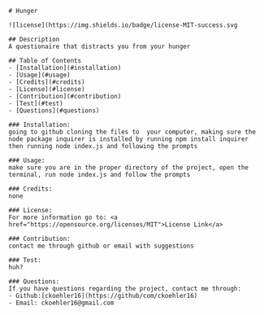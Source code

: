 
    # Hunger

    ![license](https://img.shields.io/badge/license-MIT-success.svg
    
    ## Description
    A questionaire that distracts you from your hunger

    ## Table of Contents
    - [Installation](#installation)
    - [Usage](#usage)
    - [Credits](#credits)
    - [License](#license)
    - [Contribution](#contribution)
    - [Test](#test)
    - [Questions](#questions)

    ### Installation:
    going to github cloning the files to  your computer, making sure the node package inquirer is installed by running npm install inquirer then running node index.js and following the prompts

    ### Usage:
    make sure you are in the proper directory of the project, open the terminal, run node index.js and follow the prompts

    ### Credits:
    none

    ### License:
    For more information go to: <a href="https://opensource.org/licenses/MIT">License Link</a>

    ### Contribution:
    contact me through github or email with suggestions

    ### Test:
    huh?

    ### Questions:
    If you have questions regarding the project, contact me through:
    - Github:[ckoehler16](https://github/com/ckoehler16)
    - Email: ckoehler16@gmail.com
